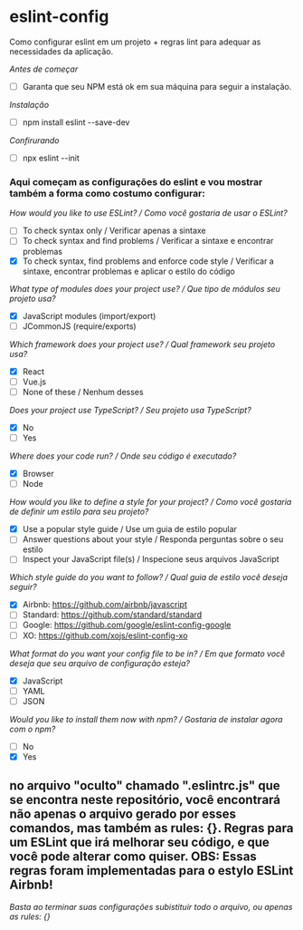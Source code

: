 # eslint-config
Como configurar eslint em um projeto + regras lint para adequar as necessidades da aplicação.

*Antes de começar*
- [ ] Garanta que seu NPM está ok em sua máquina para seguir a instalação. 

*Instalação*
- [ ] npm install eslint --save-dev

*Confirurando*
- [ ] npx eslint --init

### Aqui começam as configurações do eslint e vou mostrar também a forma como costumo configurar:
*How would you like to use ESLint? / Como você gostaria de usar o ESLint?*
- [ ] To check syntax only / Verificar apenas a sintaxe
- [ ] To check syntax and find problems / Verificar a sintaxe e encontrar problemas
- [x] To check syntax, find problems and enforce code style / Verificar a sintaxe, encontrar problemas e aplicar o estilo do código

*What type of modules does your project use? / Que tipo de módulos seu projeto usa?*
- [x] JavaScript modules (import/export)
- [ ] JCommonJS (require/exports)

*Which framework does your project use? / Qual framework seu projeto usa?*
- [x] React
- [ ] Vue.js
- [ ] None of these / Nenhum desses

*Does your project use TypeScript? / Seu projeto usa TypeScript?*
- [x] No
- [ ] Yes

*Where does your code run? / Onde seu código é executado?*
- [x] Browser
- [ ] Node

*How would you like to define a style for your project? / Como você gostaria de definir um estilo para seu projeto?*
- [x] Use a popular style guide / Use um guia de estilo popular
- [ ] Answer questions about your style / Responda perguntas sobre o seu estilo
- [ ] Inspect your JavaScript file(s) / Inspecione seus arquivos JavaScript

*Which style guide do you want to follow? / Qual guia de estilo você deseja seguir?*
- [x] Airbnb: https://github.com/airbnb/javascript
- [ ] Standard: https://github.com/standard/standard
- [ ] Google: https://github.com/google/eslint-config-google
- [ ] XO: https://github.com/xojs/eslint-config-xo

*What format do you want your config file to be in? / Em que formato você deseja que seu arquivo de configuração esteja?*
- [x] JavaScript
- [ ] YAML
- [ ] JSON

*Would you like to install them now with npm? / Gostaria de instalar agora com o npm?*
- [ ] No
- [x] Yes

## no arquivo "oculto" chamado ".eslintrc.js" que se encontra neste repositório, você encontrará não apenas o arquivo gerado por esses comandos, mas também as rules: {}. Regras para um ESLint que irá melhorar seu código, e que você pode alterar como quiser. OBS: Essas regras foram implementadas para o estylo ESLint Airbnb!

*Basta ao terminar suas configurações subistituir todo o arquivo, ou apenas as rules: {}*